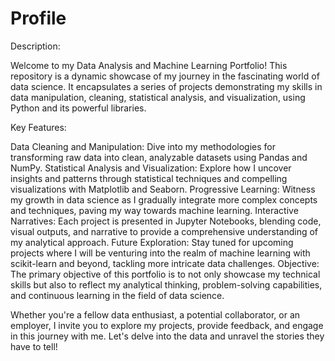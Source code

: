 # Profile

Description:

Welcome to my Data Analysis and Machine Learning Portfolio! This repository is a dynamic showcase of my journey in the fascinating world of data science. It encapsulates a series of projects demonstrating my skills in data manipulation, cleaning, statistical analysis, and visualization, using Python and its powerful libraries.

Key Features:

Data Cleaning and Manipulation: Dive into my methodologies for transforming raw data into clean, analyzable datasets using Pandas and NumPy.
Statistical Analysis and Visualization: Explore how I uncover insights and patterns through statistical techniques and compelling visualizations with Matplotlib and Seaborn.
Progressive Learning: Witness my growth in data science as I gradually integrate more complex concepts and techniques, paving my way towards machine learning.
Interactive Narratives: Each project is presented in Jupyter Notebooks, blending code, visual outputs, and narrative to provide a comprehensive understanding of my analytical approach.
Future Exploration: Stay tuned for upcoming projects where I will be venturing into the realm of machine learning with scikit-learn and beyond, tackling more intricate data challenges.
Objective:
The primary objective of this portfolio is to not only showcase my technical skills but also to reflect my analytical thinking, problem-solving capabilities, and continuous learning in the field of data science.

Whether you're a fellow data enthusiast, a potential collaborator, or an employer, I invite you to explore my projects, provide feedback, and engage in this journey with me. Let's delve into the data and unravel the stories they have to tell!
